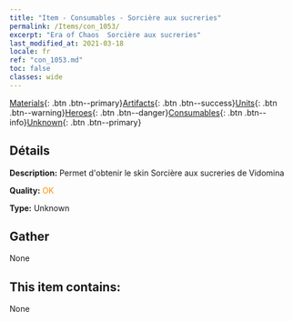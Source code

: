 ```yaml
---
title: "Item - Consumables - Sorcière aux sucreries"
permalink: /Items/con_1053/
excerpt: "Era of Chaos  Sorcière aux sucreries"
last_modified_at: 2021-03-18
locale: fr
ref: "con_1053.md"
toc: false
classes: wide
---
```

 [Materials](/fr/Items/){: .btn .btn--primary}[Artifacts](/fr/Items/Artifacts/){: .btn .btn--success}[Units](/fr/Items/Units/){: .btn .btn--warning}[Heroes](/fr/Items/Heroes/){: .btn .btn--danger}[Consumables](/fr/Items/Consumables/){: .btn .btn--info}[Unknown](/fr/Items/Unknown/){: .btn .btn--primary}

## Détails
 **Description:** Permet d'obtenir le skin Sorcière aux sucreries de Vidomina

 **Quality:** <span style="color: #FF8C00">OK</span>

 **Type:** Unknown

## Gather

  None

## This item contains:

  None

